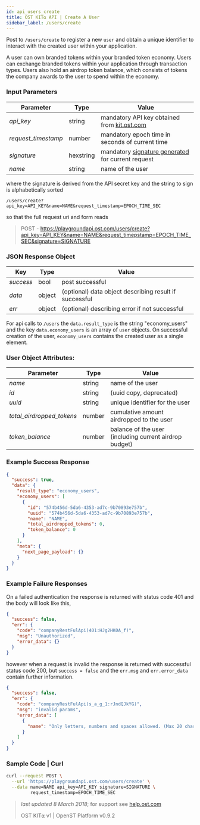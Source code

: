 ```yaml
---
id: api_users_create
title: OST KIT⍺ API | Create A User
sidebar_label: /users/create
---
```


Post to `/users/create` to register a new `user` and obtain a unique identifier to interact with the created user within your application.

A user can own branded tokens within your branded token economy.  Users can exchange branded tokens within your application through transaction types.  Users also hold an airdrop token balance, which consists of tokens the company awards to the user to spend within the economy.

### Input Parameters

| Parameter           | Type      | Value  |
|---------------------|-----------|--------|
| _api_key_           | string    | mandatory API key obtained from [kit.ost.com](https://kit.ost.com) |
| _request_timestamp_ | number    | mandatory epoch time in seconds of current time |
| _signature_         | hexstring | mandatory [signature generated]() for current request |
| _name_              | string    | name of the user |

where the signature is derived from the API secret key and the string to sign is alphabetically sorted

`/users/create?api_key=API_KEY&name=NAME&request_timestamp=EPOCH_TIME_SEC`

so that the full request uri and form reads

> POST - https://playgroundapi.ost.com/users/create?api_key=API_KEY&name=NAME&request_timepstamp=EPOCH_TIME_SEC&signature=SIGNATURE

### JSON Response Object

| Key        | Type   | Value      |
|------------|--------|------------|
| _success_  | bool   | post successful |
| _data_     | object | (optional) data object describing result if successful   |
| _err_      | object | (optional) describing error if not successful |

For api calls to `/users` the `data.result_type` is the string "economy_users"
and the key `data.economy_users` is an array of `user` objects.
On successful creation of the user, `economy_users` contains the created user as a single element.

### User Object Attributes:

| Parameter | Type   | Value  |
|-----------|--------|--------|
| _name_    | string | name of the user  |
| _id_      | string | (uuid copy, deprecated) |
| _uuid_    | string | unique identifier for the user  |
| _total_airdropped_tokens_ | number | cumulative amount airdropped to the user |
| _token_balance_           | number | balance of the user (including current airdrop budget)  |

### Example Success Response

```json
{
  "success": true,
  "data": {
    "result_type": "economy_users",
    "economy_users": [
      {
        "id": "574b456d-5da6-4353-ad7c-9b70893e757b",
        "uuid": "574b456d-5da6-4353-ad7c-9b70893e757b",
        "name": "NAME",
        "total_airdropped_tokens": 0,
        "token_balance": 0
      }
    ],
    "meta": {
      "next_page_payload": {}
    }
  }
}
```

### Example Failure Responses
On a failed authentication the response is returned with status code 401 and the body will look like this,

```json
{
  "success": false,
  "err": {
    "code": "companyRestFulApi(401:HJg2HK0A_f)",
    "msg": "Unauthorized",
    "error_data": {}
  }
}
```
however when a request is invalid the response is returned with successful status code 200, but `success = false` and the `err.msg` and `err.error_data` contain further information.
```json
{
  "success": false,
  "err": {
    "code": "companyRestFulApi(s_a_g_1:rJndQJkYG)",
    "msg": "invalid params",
    "error_data": [
      {
        "name": "Only letters, numbers and spaces allowed. (Max 20 characters)"
      }
    ]
  }
}
```

### Sample Code | Curl
```bash
curl --request POST \
  --url 'https://playgroundapi.ost.com/users/create' \
  --data name=NAME api_key=API_KEY signature=SIGNATURE \
         request_timestamp=EPOCH_TIME_SEC
```

>_last updated 8 March 2018_; for support see [help.ost.com](help.ost.com)
>
> OST KIT⍺ v1 | OpenST Platform v0.9.2
